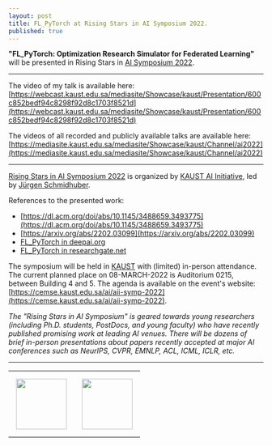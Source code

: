 ```yaml
---
layout: post
title: FL_PyTorch at Rising Stars in AI Symposium 2022.
published: true
---
```


**"FL_PyTorch: Optimization Research Simulator for Federated Learning"** will be presented in Rising Stars in [AI Symposium 2022](https://cemse.kaust.edu.sa/ai/aii-symp-2022).

---

The video of my talk is available here:
[https://webcast.kaust.edu.sa/mediasite/Showcase/kaust/Presentation/600c852bedf94c8298f92d8c1703f8521d](https://webcast.kaust.edu.sa/mediasite/Showcase/kaust/Presentation/600c852bedf94c8298f92d8c1703f8521d)

The videos of all recorded and publicly available talks are available here:
[https://mediasite.kaust.edu.sa/mediasite/Showcase/kaust/Channel/ai2022](https://mediasite.kaust.edu.sa/mediasite/Showcase/kaust/Channel/ai2022)

---

[Rising Stars in AI Symposium 2022](https://cemse.kaust.edu.sa/ai/aii-symp-2022) is organized by [KAUST AI Initiative](https://cemse.kaust.edu.sa/ai), led by [Jürgen Schmidhuber](https://cemse.kaust.edu.sa/ai/people/person/jurgen-schmidhuber). 

References to the presented work:

* [https://dl.acm.org/doi/abs/10.1145/3488659.3493775](https://dl.acm.org/doi/abs/10.1145/3488659.3493775)
* [https://arxiv.org/abs/2202.03099](https://arxiv.org/abs/2202.03099) 
* [FL_PyTorch in deepai.org](https://deepai.org/publication/fl-pytorch-optimization-research-simulator-for-federated-learning)
* [FL_PyTorch in researchgate.net](https://www.researchgate.net/publication/358422816_FL_PyTorch_optimization_research_simulator_for_federated_learning)

The symposium will be held in [KAUST](https://cemse.kaust.edu.sa/) with (limited) in-person attendance. The current planned place on 08-MARCH-2022 is Auditorium 0215, between Building 4 and 5. The agenda is available on the event's website: [https://cemse.kaust.edu.sa/ai/aii-symp-2022](https://cemse.kaust.edu.sa/ai/aii-symp-2022).


*The "Rising Stars in AI Symposium" is geared towards young researchers (including Ph.D. students, PostDocs, and young faculty) who have recently published promising work at leading AI venues. There will be dozens of brief in-person presentations about papers recently accepted at major AI conferences such as NeurIPS, CVPR, EMNLP, ACL, ICML, ICLR, etc.*

---

<table>
<tr>
<td style="padding: 15px"> <img height="100px" src="https://burlachenkok.github.io/materials/KAUST-logo.png"/> </td> 
<td style="padding: 15px"> <img height="100px" src="https://burlachenkok.github.io/materials/kaust_ai_symposium_2022.jpg"/> </td> 
</tr>
</table>
